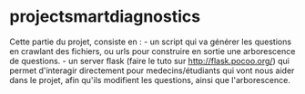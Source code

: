 projectsmartdiagnostics
=======================
Cette partie du projet, consiste en : 
	- un script qui va générer les questions en crawlant des fichiers, ou urls pour construire en sortie une arborescence de questions. 
	- un server flask (faire le tuto sur http://flask.pocoo.org/) qui permet d'interagir directement pour medecins/étudiants qui vont nous aider dans le projet, afin qu'ils modifient les questions, ainsi que l'arborescence. 
